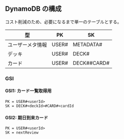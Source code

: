 ## DynamoDB の構成

コスト削減のため、必要になるまで単一のテーブルとする。

| 型               | PK            | SK                          |
| ---------------- | ------------- | --------------------------- |
| ユーザーメタ情報 | USER#<userId> | METADATA#                   |
| デッキ           | USER#<userId> | DECK#<deckId>               |
| カード           | USER#<userId> | DECK#<deckId>#CARD#<cardId> |

### GSI

#### GSI1: カード一覧取得用

```text
PK = USER#<userId>
SK = DECK#<deckId>#CARD#<cardId
```

#### GSI2: 期日到来カード

```text
PK = USER#<userId>
SK = nextReview
```
